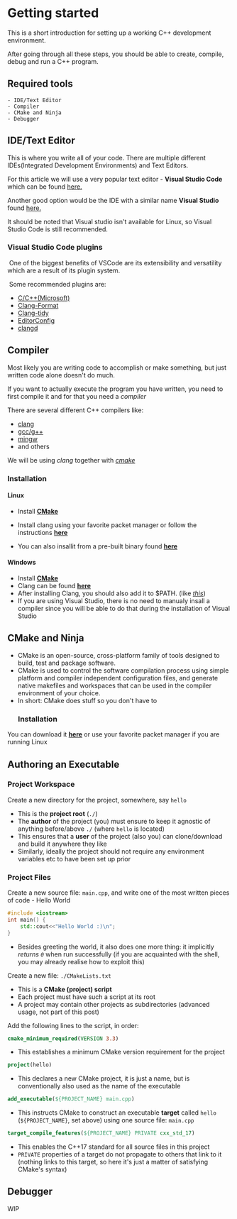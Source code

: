 # Getting started

This is a short introduction for setting up a working C++ development environment.

After going through all these steps, you should be able to create, compile, debug and run a C++ program.

## Required tools

	- IDE/Text Editor
	- Compiler
	- CMake and Ninja
	- Debugger 

## IDE/Text Editor

This is where you write all of your code. There are multiple different IDEs(Integrated Development Environments) and Text Editors.

For this article we will use a very popular text editor - **Visual Studio Code** which can be found [here.](https://code.visualstudio.com/download)

Another good option would be the IDE with a similar name **Visual Studio** found [here.](https://visualstudio.microsoft.com/downloads/)

It should be noted that Visual studio isn't available for Linux, so Visual Studio Code is still recommended.



### 	Visual Studio Code plugins 


​	One of the biggest benefits of VSCode are its extensibility and versatility which are a result of its plugin system.

​	Some recommended  plugins are:

   - [C/C++(Microsoft)](https://marketplace.visualstudio.com/items?itemName=ms-vscode.cpptools)
   - [Clang-Format](https://marketplace.visualstudio.com/items?itemName=xaver.clang-format)
   - [Clang-tidy](https://marketplace.visualstudio.com/items?itemName=notskm.clang-tidy)
   - [EditorConfig](https://marketplace.visualstudio.com/items?itemName=EditorConfig.EditorConfig)
   - [clangd](https://marketplace.visualstudio.com/items?itemName=llvm-vs-code-extensions.vscode-clangd)


## Compiler

   Most likely you are writing code to accomplish or make something, but just written code alone doesn't do much. 

   If you want to actually execute the program you have written, you need to first compile it and for that you need a *compiler*

   There are several different C++ compilers like:

   - [clang](https://clang.llvm.org/)
   - [gcc/g++](https://gcc.gnu.org/)
   - [mingw](http://mingw-w64.org/doku.php)
   - and others

   We will be using *clang* together with [*cmake*](https://cmake.org/download/)

### 	Installation

#### 		Linux

   - Install [**CMake**](https://cmake.org/download/)

   - Install clang using your favorite packet manager or follow the instructions [**here**](https://clang.llvm.org/get_started.html)
   - You can also insallit from a pre-built binary found [**here**](https://releases.llvm.org/download.html)

#### 		Windows

   - Install [**CMake**](https://cmake.org/download/)
   - Clang can be found [**here**](https://llvm.org/builds/)
   - After installing Clang, you should also add it to $PATH. (like [*this*](https://www.architectryan.com/2018/03/17/add-to-the-path-on-windows-10/))
   - If you are using Visual Studio, there is no need to manualy insall a compiler since you will be able to do that during the installation of Visual Studio  


## CMake and Ninja

- CMake is an open-source, cross-platform family of tools designed to build, test and package software. 
- CMake is used to control the software compilation process using simple platform and compiler independent configuration files, and generate native makefiles and workspaces that can be used in the compiler environment of your choice. 
- In short: CMake does stuff so you don't have to
	### Installation 
You can download it [**here**](https://cmake.org/download/) or use your favorite packet manager if you are running Linux

## Authoring an Executable

### Project Workspace

Create a new directory for the project, somewhere, say `hello`

- This is the **project root** (`./`)
- The **author** of the project (you) must ensure to keep it agnostic of anything before/above `./` (where `hello` is located)
- This ensures that a **user** of the project (also you) can clone/download and build it anywhere they like
- Similarly, ideally the project should not require any environment variables etc to have been set up prior

### Project Files

Create a new source file: `main.cpp`, and write one of the most written pieces of code - Hello World

```cpp
#include <iostream>
int main() {
	std::cout<<"Hello World :)\n";
}
```
- Besides greeting the world, it also does one more thing: it implicitly _returns `0`_ when run successfully (if you are acquainted with the shell, you may already realise how to exploit this)

Create a new file: `./CMakeLists.txt`

- This is a **CMake (project) script**
- Each project must have such a script at its root
- A project may contain other projects as subdirectories (advanced usage, not part of this post)

Add the following lines to the script, in order:

```cmake
cmake_minimum_required(VERSION 3.3)
```

- This establishes a minimum CMake version requirement for the project

```cmake
project(hello)
```

- This declares a new CMake project, it is just a name, but is conventionally also used as the name of the executable

```cmake
add_executable(${PROJECT_NAME} main.cpp)
```

- This instructs CMake to construct an executable **target** called `hello` (`${PROJECT_NAME}`, set above) using one source file: `main.cpp`

```cmake
target_compile_features(${PROJECT_NAME} PRIVATE cxx_std_17)
```

- This enables the C++17 standard for all source files in this project
- `PRIVATE` properties of a target do not propagate to others that link to it (nothing links to this target, so here it's just a matter of satisfying CMake's syntax)

## Debugger

WIP
